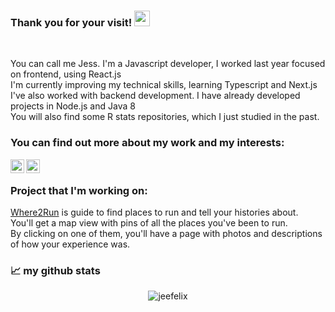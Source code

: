 ### Thank you for your visit!  <img src="https://media.giphy.com/media/hvRJCLFzcasrR4ia7z/giphy.gif" width="25px">
<br />
<p>
You can call me Jess. I'm a Javascript developer, I worked last year focused on frontend, using React.js <br>
I'm currently improving my technical skills, learning Typescript and Next.js <br>
I've also worked with backend development. I have already developed projects in Node.js and Java 8 <br>
You will also find some R stats repositories, which I just studied in the past.
<p/>

### You can find out more about my work and my interests:
<a href="https://twitter.com/jesslyne_kujo">
  <img align="left" alt="Jéssica Félix's Twitter" | Twitter" width="22px" src="https://raw.githubusercontent.com/peterthehan/peterthehan/master/assets/twitter.svg" />
</a>
<a href="https://www.linkedin.com/in/jessica-cris-felix/">
  <img align="left" alt="Jéssica Félix's LinkedIn" width="22px" src="https://raw.githubusercontent.com/peterthehan/peterthehan/master/assets/linkedin.svg" />
</a>
<br />

### Project that I'm working on:
[Where2Run](https://github.com/Jeefelix/where2run) is guide to find places to run and tell your histories about.<br>
You'll get a map view with pins of all the places you've been to run.<br>
By clicking on one of them, you'll have a page with photos and descriptions of how your experience was.
<br />
  
### 📈 my github stats

<p align="center"> <img src="https://github-readme-stats.vercel.app/api?username=Jeefelix&show_icons=true&theme=gotham" alt="jeefelix" />
